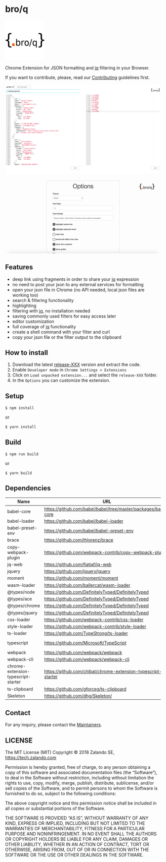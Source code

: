 # bro/q

![icon](src/pages/assets/icon128.png)

Chrome Extension for JSON formatting and [jq](https://stedolan.github.io/jq/) filtering in your Browser.

If you want to contribute, please, read our [Contributing](CONTRIBUTING.md) guidelines first.

![Screenshot1](pictures/Main.png)

![Screenshot2](pictures/second.png) 

## Features

- deep link using fragments in order to share your [jq](https://stedolan.github.io/jq/) expression
- no need to post your json to any external services for formatting
- open your json file in Chrome (no API needed, local json files are working too)
- search & filtering functionality
- highlighting
- filtering with [jq](https://stedolan.github.io/jq/), no installation needed
- saving commonly used filters for easy access later
- editor customization
- full coverage of [jq](https://stedolan.github.io/jq/) functionality
- create a shell command with your filter and curl
- copy your json file or the filter output to the clipboard

## How to install

1. Download the latest [release-XXX](https://github.com/zalando-incubator/bro-q/releases/latest/) version and extract the code.
2. Enable `Developer mode` in `Chrome Settings > Extensions`
3. Click on `Load unpacked extension...` and select the `release-XXX` folder.
4. In the `Options` you can customize the extension.

## Setup

```
$ npm install
```
or
```
$ yarn install
```

## Build

```
$ npm run build
```
or
```
$ yarn build
```

## Dependencies

Name | URL | License
---- | --- | -------
babel-core | https://github.com/babel/babel/tree/master/packages/babel-core | MIT
babel-loader | https://github.com/babel/babel-loader | MIT
babel-preset-env | https://github.com/babel/babel-preset-env | MIT
brace | https://github.com/thlorenz/brace | MIT
copy-webpack-plugin | https://github.com/webpack-contrib/copy-webpack-plugin | MIT
jq-web | https://github.com/fiatjaf/jq-web | ISC
jquery | https://github.com/jquery/jquery | MIT
moment | https://github.com/moment/moment | MIT
wasm-loader | https://github.com/ballercat/wasm-loader | MIT
@types/node | https://github.com/DefinitelyTyped/DefinitelyTyped | MIT
@types/ace | https://github.com/DefinitelyTyped/DefinitelyTyped | MIT
@types/chrome | https://github.com/DefinitelyTyped/DefinitelyTyped | MIT
@types/jquery | https://github.com/DefinitelyTyped/DefinitelyTyped | MIT
css-loader | https://github.com/webpack-contrib/css-loader | MIT
style-loader | https://github.com/webpack-contrib/style-loader | MIT
ts-loader | https://github.com/TypeStrong/ts-loader | MIT
typescript | https://github.com/Microsoft/TypeScript | Apache-2.0
webpack | https://github.com/webpack/webpack | MIT
webpack-cli | https://github.com/webpack/webpack-cli | MIT
chrome-extension-typescript-starter | https://github.com/chibat/chrome-extension-typescript-starter | MIT
ts-clipboard | https://github.com/gforceg/ts-clipboard | MIT
Skeleton | https://github.com/dhg/Skeleton/ | MIT


## Contact

For any inquiry, please contact the [Maintainers](MAINTAINERS).

## LICENSE

The MIT License (MIT) Copyright © 2018 Zalando SE, https://tech.zalando.com

Permission is hereby granted, free of charge, to any person obtaining a copy of this software and associated documentation files (the “Software”), to deal in the Software without restriction, including without limitation the rights to use, copy, modify, merge, publish, distribute, sublicense, and/or sell copies of the Software, and to permit persons to whom the Software is furnished to do so, subject to the following conditions:

The above copyright notice and this permission notice shall be included in all copies or substantial portions of the Software.

THE SOFTWARE IS PROVIDED “AS IS”, WITHOUT WARRANTY OF ANY KIND, EXPRESS OR IMPLIED, INCLUDING BUT NOT LIMITED TO THE WARRANTIES OF MERCHANTABILITY, FITNESS FOR A PARTICULAR PURPOSE AND NONINFRINGEMENT. IN NO EVENT SHALL THE AUTHORS OR COPYRIGHT HOLDERS BE LIABLE FOR ANY CLAIM, DAMAGES OR OTHER LIABILITY, WHETHER IN AN ACTION OF CONTRACT, TORT OR OTHERWISE, ARISING FROM, OUT OF OR IN CONNECTION WITH THE SOFTWARE OR THE USE OR OTHER DEALINGS IN THE SOFTWARE.
